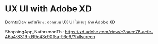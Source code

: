 # UX UI with Adobe XD

BorntoDev คอร์สเรียน : ออกแบบ UX UI ได้ง่ายๆ ด้วย Adobe XD

ShoppingApp_NathramonTh : https://xd.adobe.com/view/c3baec76-acfe-46a4-8319-d69e43e90f5a-96e9/?fullscreen
